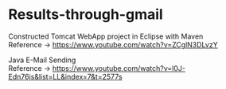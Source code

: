 # Results-through-gmail

Constructed Tomcat WebApp project in Eclipse with Maven <br/>
Reference -> https://www.youtube.com/watch?v=ZCglN3DLvzY

Java E-Mail Sending <br/>
Reference -> https://www.youtube.com/watch?v=l0J-Edn76js&list=LL&index=7&t=2577s
